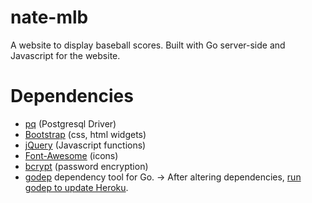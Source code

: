# nate-mlb
A website to display baseball scores.
Built with Go server-side and Javascript for the website.

# Dependencies
* [pq](https://github.com/lib/pq) (Postgresql Driver)
* [Bootstrap](https://github.com/twbs/bootstrap) (css, html widgets)
* [jQuery](https://github.com/jquery/jquery) (Javascript functions)
* [Font-Awesome](https://github.com/FortAwesome/Font-Awesome) (icons)
* [bcrypt](https://github.com/golang/crypto) (password encryption)
* [godep](Godeps/Readme) dependency tool for Go. -> After altering dependencies, [run godep to update Heroku](https://devcenter.heroku.com/articles/go-dependencies-via-godep).
